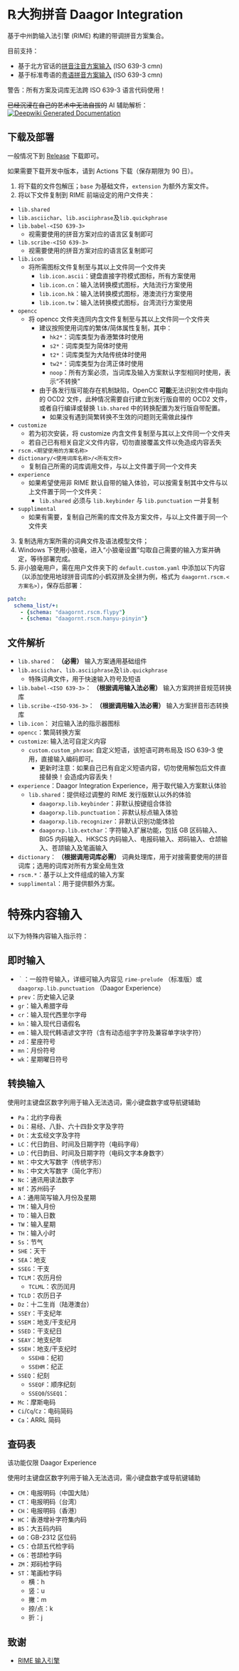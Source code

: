 # ℞大狗拼音 Daagor Integration

基于中州韵输入法引擎 (RIME) 构建的带调拼音方案集合。

目前支持：
- 基于北方官话的[拼音注音方案输入](lang-cmn-pan/README-cmn-pan.md) (ISO 639-3 cmn)
- 基于标准粤语的[粤语拼音方案输入](lang-yue-yyef/README-yue-yyef.md) (ISO 639-3 cmn)

警告：所有方案及词库无法跨 ISO 639-3 语言代码使用！

~~已经沉浸在自己的艺术中无法自拔的~~ AI 辅助解析： [![Deepwiki Generated Documentation](https://deepwiki.com/badge.svg)](https://deepwiki.com/KobeArthurScofield/rime-daagor-integration)

## 下载及部署

一般情况下到 [Release](releases/latest) 下载即可。

如果需要下载开发中版本，请到 Actions 下载（保存期限为 90 日）。

1. 将下载的文件包解压；`base` 为基础文件，`extension` 为额外方案文件。
2. 将以下文件复制到 RIME 前端设定的用户文件夹：

  * `lib.shared`
  * `lib.asciichar`、`lib.asciiphrase`及`lib.quickphrase`
  * `lib.babel-<ISO 639-3>`
    * 视需要使用的拼音方案对应的语言区复制即可
  * `lib.scribe-<ISO 639-3>`
    * 视需要使用的拼音方案对应的语言区复制即可
  * `lib.icon`
    * 将所需图标文件复制至与其以上文件同一个文件夹
      * `lib.icon.ascii`：键盘直接字符模式图标，所有方案使用
      * `lib.icon.cn`：输入法转换模式图标，大陆流行方案使用
      * `lib.icon.hk`：输入法转换模式图标，港澳流行方案使用
      * `lib.icon.tw`：输入法转换模式图标，台湾流行方案使用
  * `opencc`
    * 将 opencc 文件夹连同内含文件复制至与其以上文件同一个文件夹
      * 建议按照使用词库的繁体/简体属性复制，其中：
        * `hk2*`：词库类型为香港繁体时使用
        * `s2*`：词库类型为简体时使用
        * `t2*`：词库类型为大陆传统体时使用
        * `tw2*`：词库类型为台湾正体时使用
        * `noop`：所有方案必须，当词库及输入方案默认字型相同时使用，表示“不转换”
      * 由于各发行版可能存在机制缺陷，OpenCC **可能**无法识别文件中指向的 OCD2 文件，此种情况需要自行建立到发行版自带的 OCD2 文件，或者自行编译或替换 `lib.shared` 中的转换配置为发行版自带配置。
        * 如果没有遇到简繁转换不生效的问题则无需做此操作
  * `customize`
    * 若为初次安装，将 customize 内含文件复制至与其以上文件同一个文件夹
    * 若自己已有相关自定义文件内容，切勿直接覆盖文件以免造成内容丢失
  * `rscm.<期望使用的方案名称>`
  * `dictionary/<使用词库名称>/<所有文件>`
    * 复制自己所需的词库调用文件，与以上文件置于同一个文件夹
  * `experience`
    * 如果希望使用非 RIME 默认自带的输入体验，可以按需复制其中文件与以上文件置于同一个文件夹：
      * `lib.shared` 必须与 `lib.keybinder` 与 `lib.punctuation` 一并复制
  * `supplimental`
    * 如果有需要，复制自己所需的库文件及方案文件，与以上文件置于同一个文件夹

3. 复制选用方案所需的词典文件及语法模型文件；
4. Windows 下使用小狼毫，进入“小狼毫设置”勾取自己需要的输入方案并确定，等待部署完成。
5. 非小狼毫用户，需在用户文件夹下的 `default.custom.yaml` 中添加以下内容（以添加使用地球拼音词库的小鹤双拼及全拼为例，格式为 `daagornt.rscm.<方案名>`），保存后部署：
``` yaml
patch:
  schema_list/+:
    - {schema: "daagornt.rscm.flypy"}
    - {schema: "daagornt.rscm.hanyu-pinyin"}
```

## 文件解析

- `lib.shared`： **（必需）** 输入方案通用基础组件
- `lib.asciichar`、`lib.asciiphrase`及`lib.quickphrase`
  - 特殊词典文件，用于快速输入符号及短语
- `lib.babel-<ISO 639-3>`： **（根据调用输入法必需）** 输入方案跨拼音规范转换库
- `lib.scribe-<ISO-936-3>`： **（根据调用输入法必需）** 输入方案拼音形态转换库
- `lib.icon`： 对应输入法的指示器图标
- `opencc`：繁简转换方案
- `customize`: 输入法可自定义内容
  - `custom.custom_phrase`: 自定义短语，该短语可跨布局及 ISO 639-3 使用，直接输入编码即可。
    - 更新时注意：如果自己已有自定义短语内容，切勿使用解包后文件直接替换！会造成内容丢失！
- `experience`：Daagor Integration Experience，用于取代输入方案默认体验
  - `lib.shared`：提供经过调整的 RIME 发行版默认以外的体验
    - `daagorxp.lib.keybinder`：非默认按键组合体验
    - `daagorxp.lib.punctuation`：非默认标点输入体验
    - `daagorxp.lib.recognizer`：非默认识别功能体验
    - `daagorxp.lib.extchar`：字符输入扩展功能，包括 GB 区码输入、BIG5 内码输入、HKSCS 内码输入、电报码输入、郑码输入、仓颉输入、苍颉输入及笔画输入
- `dictionary`： **（根据调用词库必需）** 词典处理库，用于对接需要使用的拼音词库；选用的词库对所有方案全局生效
- `rscm.*`：基于以上文件组成的输入方案
- `supplimental`：用于提供额外方案。

# 特殊内容输入

以下为特殊内容输入指示符：

## 即时输入

- `｀`：一般符号输入，详细可输入内容见 `rime-prelude` （标准版）或 `daagorxp.lib.punctuation` （Daagor Experience）
- `prev`：历史输入记录
- `gr`：输入希腊字母
- `cr`：输入现代西里尔字母
- `kn`：输入现代日语假名
- `em`：输入现代韩语谚文字符（含有动态组字字符及兼容单字块字符）
- `zd`：星座符号
- `mn`：月份符号
- `wk`：星期曜日符号

## 转换输入

使用时主键盘区数字列用于输入无法选词，需小键盘数字或导航键辅助

- `Pa`：北约字母表
- `Di`：易经、八卦、六十四卦文字及字符
- `Dt`：太玄经文字及字符
- `LC`：代日韵目、时间及日期字符（电码字母）
- `LD`：代日韵目、时间及日期字符（电码文字本身数字）
- `Nt`：中文大写数字（传统字形）
- `Ns`：中文大写数字（简化字形）
- `Nc`：通讯用读法数字
- `Nf`：苏州码子
- `A`：通用简写输入月份及星期
- `TM`：输入月份
- `TD`：输入日数
- `TW`：输入星期
- `TH`：输入小时
- `Ss`：节气
- `SHE`：天干
- `SEA`：地支
- `SSEG`：干支
- `TCLM`：农历月份
  - `TCLML`：农历闰月
- `TCLD`：农历日子
- `Dz`：十二生肖（陆港澳台）
- `SSEY`：干支纪年
- `SSEM`：地支/干支纪月
- `SSED`：干支纪日
- `SEAY`：地支纪年
- `SSEH`：地支/干支纪时
  - `SSEHB`：纪初
  - `SSEHM`：纪正
- `SSEQ`：纪刻
  - `SSEQF`：顺序纪刻
  - `SSEQ0`/`SSEQ1`：
- `Mc`：摩斯电码
- `Ci`/`Cq`/`Cz`：电码简码
- `Ca`：ARRL 简码

## 查码表

该功能仅限 Daagor Experience

使用时主键盘区数字列用于输入无法选词，需小键盘数字或导航键辅助

- `CM`：电报明码（中国大陆）
- `CT`：电报明码（台湾）
- `CH`：电报明码（香港）
- `HC`：香港增补字符集内码
- `B5`：大五码内码
- `G0`：GB-2312 区位码
- `C5`：仓颉五代检字码
- `C6`：苍颉检字码
- `ZM`：郑码检字码
- `ST`：笔画检字码
  - 横：h
  - 竖：u
  - 撇：m
  - 捺/点：k
  - 折：j

## 致谢

- [RIME 输入引擎](https://github.com/rime)
